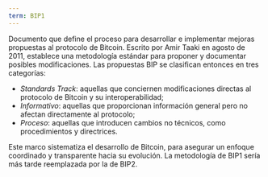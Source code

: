 ```yaml
---
term: BIP1
---
```


Documento que define el proceso para desarrollar e implementar mejoras propuestas al protocolo de Bitcoin. Escrito por Amir Taaki en agosto de 2011, establece una metodología estándar para proponer y documentar posibles modificaciones. Las propuestas BIP se clasifican entonces en tres categorías:
* *Standards Track*: aquellas que conciernen modificaciones directas al protocolo de Bitcoin y su interoperabilidad;
* *Informativo*: aquellas que proporcionan información general pero no afectan directamente al protocolo;
* *Proceso*: aquellas que introducen cambios no técnicos, como procedimientos y directrices.

Este marco sistematiza el desarrollo de Bitcoin, para asegurar un enfoque coordinado y transparente hacia su evolución. La metodología de BIP1 sería más tarde reemplazada por la de BIP2.